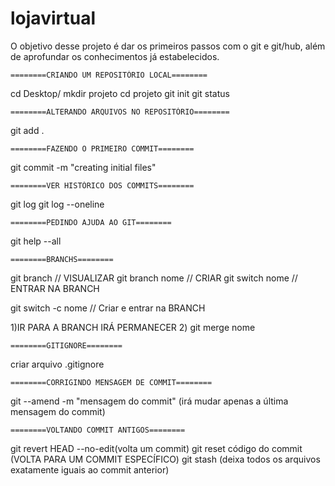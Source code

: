 # lojavirtual
O objetivo desse projeto é dar os primeiros passos com o git e git/hub, além de aprofundar os conhecimentos já estabelecidos.

	========CRIANDO UM REPOSITÓRIO LOCAL========

cd Desktop/
mkdir projeto
cd projeto
git init
git status

	========ALTERANDO ARQUIVOS NO REPOSITÓRIO========

git add .

	========FAZENDO O PRIMEIRO COMMIT========

git commit -m "creating initial files"

	========VER HISTÓRICO DOS COMMITS========

git log
git log --oneline

	========PEDINDO AJUDA AO GIT========

git help --all

	========BRANCHS========

git branch       // VISUALIZAR
git branch nome  // CRIAR
git switch nome  // ENTRAR NA BRANCH

git switch -c nome // Criar e entrar na BRANCH

1)IR PARA A BRANCH IRÁ PERMANECER
2) git merge nome

	========GITIGNORE========

criar arquivo .gitignore

	========CORRIGINDO MENSAGEM DE COMMIT========

git --amend -m "mensagem do commit" (irá mudar apenas a última mensagem do commit)

	========VOLTANDO COMMIT ANTIGOS========

git revert HEAD --no-edit(volta um commit)
git reset código do commit (VOLTA PARA UM COMMIT ESPECÍFICO)
git stash 		(deixa todos os arquivos exatamente iguais ao commit anterior)


